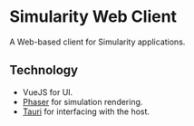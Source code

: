 # Simularity Web Client

A Web-based client for Simularity applications.

## Technology

- VueJS for UI.
- [Phaser](https://phaser.io/) for simulation rendering.
- [Tauri](../tauri/README.md) for interfacing with the host.
